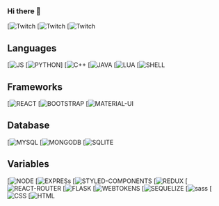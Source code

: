 ### Hi there 👋





[![Twitch]()
[![Twitch]()
[![Twitch]()

## Languages
[![JS](https://img.shields.io/badge/JavaScript-F7DF1E?style=for-the-badge&logo=javascript&logoColor=black)
[![PYTHON](https://img.shields.io/badge/Python-14354C?style=for-the-badge&logo=python&logoColor=white)]
[![C++](https://img.shields.io/badge/C%2B%2B-00599C?style=for-the-badge&logo=c%2B%2B&logoColor=white)
[![JAVA](https://img.shields.io/badge/Java-ED8B00?style=for-the-badge&logo=java&logoColor=white)
[![LUA](https://img.shields.io/badge/Lua-2C2D72?style=for-the-badge&logo=lua&logoColor=white)
[![SHELL](https://img.shields.io/badge/Shell_Script-121011?style=for-the-badge&logo=gnu-bash&logoColor=white)

## Frameworks
[![REACT](https://img.shields.io/badge/React-20232A?style=for-the-badge&logo=react&logoColor=61DAFB)
[![BOOTSTRAP](https://img.shields.io/badge/Bootstrap-563D7C?style=for-the-badge&logo=bootstrap&logoColor=white)
[![MATERIAL-UI](https://img.shields.io/badge/Material--UI-0081CB?style=for-the-badge&logo=material-ui&logoColor=white)

## Database
[![MYSQL](https://img.shields.io/badge/MySQL-00000F?style=for-the-badge&logo=mysql&logoColor=white)
[![MONGODB](https://img.shields.io/badge/MongoDB-4EA94B?style=for-the-badge&logo=mongodb&logoColor=white)
[![SQLITE](https://img.shields.io/badge/SQLite-07405E?style=for-the-badge&logo=sqlite&logoColor=white)

## Variables
[![NODE](https://img.shields.io/badge/Node.js-43853D?style=for-the-badge&logo=node.js&logoColor=white)
[![EXPRESs](https://img.shields.io/badge/Express.js-404D59?style=for-the-badge)
[![STYLED-COMPONENTS](https://img.shields.io/badge/styled--components-DB7093?style=for-the-badge&logo=styled-components&logoColor=white)
[![REDUX](https://img.shields.io/badge/Redux-593D88?style=for-the-badge&logo=redux&logoColor=white)
[![REACT-ROUTER](https://img.shields.io/badge/React_Router-CA4245?style=for-the-badge&logo=react-router&logoColor=white
)
[![FLASK](https://img.shields.io/badge/Flask-000000?style=for-the-badge&logo=flask&logoColor=white)
[![WEBTOKENS](https://img.shields.io/badge/json%20web%20tokens-323330?style=for-the-badge&logo=json-web-tokens&logoColor=pink)
[![SEQUELIZE](https://img.shields.io/badge/sequelize-323330?style=for-the-badge&logo=sequelize&logoColor=blue)
[![sass](https://img.shields.io/badge/Sass-CC6699?style=for-the-badge&logo=sass&logoColor=white)
[![CSS](	https://img.shields.io/badge/CSS3-1572B6?style=for-the-badge&logo=css3&logoColor=white)
[![HTML](https://img.shields.io/badge/HTML5-E34F26?style=for-the-badge&logo=html5&logoColor=white)
